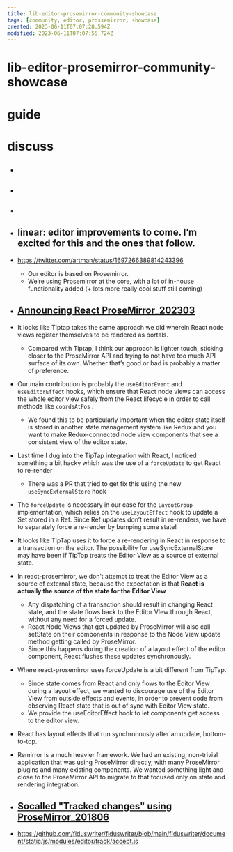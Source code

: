 ```yaml
---
title: lib-editor-prosemirror-community-showcase
tags: [community, editor, prossemirror, showcase]
created: 2023-06-11T07:07:28.594Z
modified: 2023-06-11T07:07:55.724Z
---
```


# lib-editor-prosemirror-community-showcase

# guide

# discuss
- ## 

- ## 

- ## 

- ## linear: editor improvements to come. I’m excited for this and the ones that follow.
- https://twitter.com/artman/status/1697266389814243396
  - Our editor is based on Prosemirror.
  - We’re using Prosemirror at the core, with a lot of in-house functionality added (+ lots more really cool stuff still coming)

- ## [Announcing React ProseMirror_202303](https://discuss.prosemirror.net/t/announcing-react-prosemirror/5328)
- It looks like Tiptap takes the same approach we did wherein React node views register themselves to be rendered as portals.
  - Compared with Tiptap, I think our approach is lighter touch, sticking closer to the ProseMirror API and trying to not have too much API surface of its own. Whether that’s good or bad is probably a matter of preference.
- Our main contribution is probably the `useEditorEvent` and `useEditorEffect` hooks, which ensure that React node views can access the whole editor view safely from the React lifecycle in order to call methods like `coordsAtPos` . 
  - We found this to be particularly important when the editor state itself is stored in another state management system like Redux and you want to make Redux-connected node view components that see a consistent view of the editor state.

- Last time I dug into the TipTap integration with React, I noticed something a bit hacky which was the use of a `forceUpdate` to get React to re-render
  - There was a PR that tried to get fix this using the new `useSyncExternalStore` hook
- The `forceUpdate` is necessary in our case for the `LayoutGroup` implementation, which relies on the `useLayoutEffect` hook to update a Set stored in a Ref. Since Ref updates don’t result in re-renders, we have to separately force a re-render by bumping some state!

- It looks like TipTap uses it to force a re-rendering in React in response to a transaction on the editor. The possibility for useSyncExternalStore may have been if TipTop treats the Editor View as a source of external state.

- In react-prosemirror, we don’t attempt to treat the Editor View as a source of external state, because the expectation is that **React is actually the source of the state for the Editor View**
  - Any dispatching of a transaction should result in changing React state, and the state flows back to the Editor VIew through React, without any need for a forced update.
  - React Node Views that get updated by ProseMirror will also call setState on their components in response to the Node View update method getting called by ProseMirror. 
  - Since this happens during the creation of a layout effect of the editor component, React flushes these updates synchronously.
- Where react-prosemirror uses forceUpdate is a bit different from TipTap. 
  - Since state comes from React and only flows to the Editor View during a layout effect, we wanted to discourage use of the Editor View from outside effects and events, in order to prevent code from observing React state that is out of sync with Editor View state. 
  - We provide the useEditorEffect hook to let components get access to the editor view.
- React has layout effects that run synchronously after an update, bottom-to-top. 

- Remirror is a much heavier framework. We had an existing, non-trivial application that was using ProseMirror directly, with many ProseMirror plugins and many existing components. We wanted something light and close to the ProseMirror API to migrate to that focused only on state and rendering integration.

- ## [Socalled "Tracked changes" using ProseMirror_201806](https://discuss.prosemirror.net/t/socalled-tracked-changes-using-prosemirror/1365)
- https://github.com/fiduswriter/fiduswriter/blob/main/fiduswriter/document/static/js/modules/editor/track/accept.js
